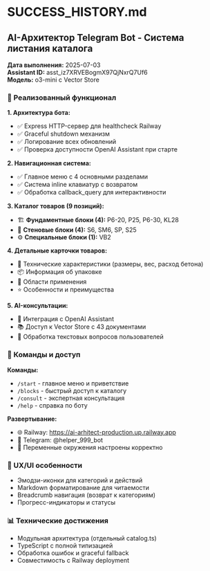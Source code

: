 # SUCCESS_HISTORY.md

## AI-Архитектор Telegram Bot - Система листания каталога

**Дата выполнения:** 2025-07-03  
**Assistant ID:** asst_iz7XRVEBogmX97QjNxrQ7Uf6  
**Модель:** o3-mini с Vector Store

### 🎯 Реализованный функционал

**1. Архитектура бота:**
- ✅ Express HTTP-сервер для healthcheck Railway
- ✅ Graceful shutdown механизм
- ✅ Логирование всех обновлений
- ✅ Проверка доступности OpenAI Assistant при старте

**2. Навигационная система:**
- ✅ Главное меню с 4 основными разделами
- ✅ Система inline клавиатур с возвратом
- ✅ Обработка callback_query для интерактивности

**3. Каталог товаров (9 позиций):**
- 🏗️ **Фундаментные блоки (4):** P6-20, P25, P6-30, KL28
- 🧱 **Стеновые блоки (4):** S6, SM6, SP, S25
- ⚙️ **Специальные блоки (1):** VB2

**4. Детальные карточки товаров:**
- 📐 Технические характеристики (размеры, вес, расход бетона)
- 📦 Информация об упаковке
- 🔧 Области применения
- ⭐ Особенности и преимущества

**5. AI-консультации:**
- 🤖 Интеграция с OpenAI Assistant
- 📚 Доступ к Vector Store с 43 документами
- 💬 Обработка текстовых вопросов пользователей

### 🚀 Команды и доступ

**Команды:**
- `/start` - главное меню и приветствие
- `/blocks` - быстрый доступ к каталогу
- `/consult` - экспертная консультация
- `/help` - справка по боту

**Развертывание:**
- 🌐 Railway: https://ai-arhitect-production.up.railway.app
- 🤖 Telegram: @helper_999_bot
- 🔑 Переменные окружения настроены корректно

### 🎨 UX/UI особенности

- Эмодзи-иконки для категорий и действий
- Markdown форматирование для читаемости
- Breadcrumb навигация (возврат к категориям)
- Прогресс-индикаторы и статусы

### 📊 Технические достижения

- Модульная архитектура (отдельный catalog.ts)
- TypeScript с полной типизацией
- Обработка ошибок и graceful fallback
- Совместимость с Railway deployment
